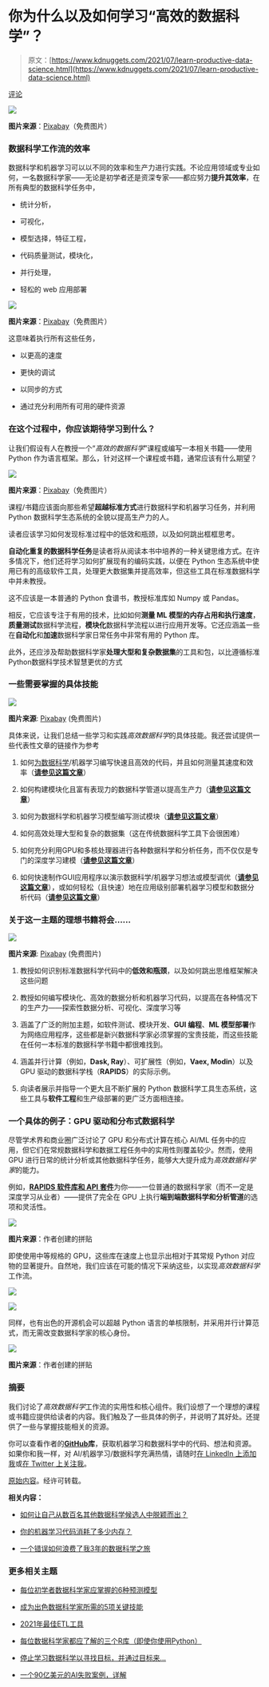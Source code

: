 # 你为什么以及如何学习“高效的数据科学”？

> 原文：[https://www.kdnuggets.com/2021/07/learn-productive-data-science.html](https://www.kdnuggets.com/2021/07/learn-productive-data-science.html)

[评论](#comments)

![](../Images/ba1cf913085757412b6dff9f9a5f79e1.png)

**图片来源**：[Pixabay](https://pixabay.com/illustrations/productivity-work-businessman-1995786/)（免费图片）

### 数据科学工作流的效率

数据科学和机器学习可以以不同的效率和生产力进行实践。不论应用领域或专业如何，一名数据科学家——无论是初学者还是资深专家——都应努力**提升其效率**，在所有典型的数据科学任务中，

+   统计分析，

+   可视化，

+   模型选择，特征工程，

+   代码质量测试，模块化，

+   并行处理，

+   轻松的 web 应用部署

![](../Images/8ada2b0b9f53bbc3ba0342340780e507.png)

**图片来源**：[Pixabay](https://pixabay.com/photos/time-businessman-tablet-gears-2676366/)（免费图片）

这意味着执行所有这些任务，

+   以更高的速度

+   更快的调试

+   以同步的方式

+   通过充分利用所有可用的硬件资源

### 在这个过程中，你应该期待学习到什么？

让我们假设有人在教授一个“*高效的数据科学*”课程或编写一本相关书籍——使用 Python 作为语言框架。那么，针对这样一个课程或书籍，通常应该有什么期望？

![](../Images/1f525b6c773a355711df3464d5cc0879.png)

**图片来源**：[Pixabay](https://pixabay.com/vectors/books-education-female-girl-1297707/)（免费图片）

课程/书籍应该面向那些希望**超越标准方式**进行数据科学和机器学习任务，并利用 Python 数据科学生态系统的全貌以提高生产力的人。

读者应该学习如何发现标准过程中的低效和瓶颈，以及如何跳出框框思考。

**自动化重复的数据科学任务**是读者将从阅读本书中培养的一种关键思维方式。在许多情况下，他们还将学习如何扩展现有的编码实践，以便在 Python 生态系统中使用已有的高级软件工具，处理更大数据集并提高效率，但这些工具在标准数据科学中并未教授。

这不应该是一本普通的 Python 食谱书，教授标准库如 Numpy 或 Pandas。

相反，它应该专注于有用的技术，比如如何**测量 ML 模型的内存占用和执行速度**，**质量测试**数据科学流程，**模块化**数据科学流程以进行应用开发等。它还应涵盖一些在**自动化**和**加速**数据科学家日常任务中非常有用的 Python 库。

此外，还应涉及帮助数据科学家**处理大型和复杂数据集**的工具和包，以比遵循标准Python数据科学技术智慧更优的方式

### 一些需要掌握的具体技能

![](../Images/1a6cacd7eb37e39dc769148d99ebb7bd.png)

**图片来源**: [Pixabay](https://pixabay.com/illustrations/training-businessman-suit-manager-2874597/) (免费图片)

具体来说，让我们总结一些学习和实践*高效数据科学*的具体技能。我还尝试提供一些代表性文章的链接作为参考

1.  如何[为数据科学](https://medium.com/productive-data-science/speed-up-your-numpy-and-pandas-with-numexpr-package-25bd1ab0836b)/机器学习编写快速且高效的代码，并且如何测量其速度和效率（[**请参见这篇文章**](https://towardsdatascience.com/how-much-memory-is-your-ml-code-consuming-98df64074c8f)）

1.  如何构建模块化且富有表现力的数据科学管道以提高生产力（[**请参见这篇文章**](https://towardsdatascience.com/object-oriented-programming-for-data-scientists-build-your-ml-estimator-7da416751f64)）

1.  如何为数据科学和机器学习模型编写测试模块（[**请参见这篇文章**](https://towardsdatascience.com/pytest-for-machine-learning-a-simple-example-based-tutorial-a3df3c58cf8)）

1.  如何高效处理大型和复杂的数据集（这在传统数据科学工具下会很困难）

1.  如何充分利用GPU和多核处理器进行各种数据科学和分析任务，而不仅仅是专门的深度学习建模（[**请参见这篇文章**](https://medium.com/dataseries/gpu-powered-data-science-not-deep-learning-with-rapids-29f9ed8d51f3)）

1.  如何快速制作GUI应用程序以演示数据科学/机器学习想法或模型调优（[**请参见这篇文章**](https://towardsdatascience.com/building-data-science-gui-apps-with-pysimplegui-179db54a9a15)），或如何轻松（且快速）地在应用级别部署机器学习模型和数据分析代码（[**请参见这篇文章**](https://towardsdatascience.com/pywebio-write-interactive-web-app-in-script-way-using-python-14f50155af4e)）

### 关于这一主题的理想书籍将会……

![](../Images/c06ab1740234b0a79454e47a719a9d8c.png)

**图片来源**: [Pixabay](https://pixabay.com/illustrations/fairy-tale-fantasy-dream-night-1077863/) (免费图片)

1.  教授如何识别标准数据科学代码中的**低效和瓶颈**，以及如何跳出思维框架解决这些问题

1.  教授如何编写模块化、高效的数据分析和机器学习代码，以提高在各种情况下的生产力——探索性数据分析、可视化、深度学习等

1.  涵盖了广泛的附加主题，如软件测试、模块开发、**GUI 编程**、**ML 模型部署**作为网络应用程序，这些都是新兴数据科学家必须掌握的宝贵技能，而这些技能在任何一本标准的数据科学书籍中都很难找到。

1.  涵盖并行计算（例如，**Dask, Ray**）、可扩展性（例如，**Vaex, Modin**）以及 GPU 驱动的数据科学栈（**RAPIDS**）的实际示例。

1.  向读者展示并指导一个更大且不断扩展的 Python 数据科学工具生态系统，这些工具与**软件工程**和生产级部署的更广泛方面相连接。

### 一个具体的例子：GPU 驱动和分布式数据科学

尽管学术界和商业圈广泛讨论了 GPU 和分布式计算在核心 AI/ML 任务中的应用，但它们在常规数据科学和数据工程任务中的实用性则覆盖较少。然而，使用 GPU 进行日常的统计分析或其他数据科学任务，能够大大提升成为*高效数据科学家*的能力。

例如，[**RAPIDS 软件库和 API 套件**](https://rapids.ai/)为你——一位普通的数据科学家（而不一定是深度学习从业者）——提供了完全在 GPU 上执行**端到端数据科学和分析管道**的选项和灵活性。

![](../Images/0829816c3ae29c222246fdfa91aae184.png)

**图片来源**：作者创建的拼贴

即使使用中等规格的 GPU，这些库在速度上也显示出相对于其常规 Python 对应物的显著提升。自然地，我们应该在可能的情况下采纳这些，以实现*高效数据科学*工作流。

![](../Images/d786b1ea054a46cf0cd66a2605704ceb.png)

![](../Images/07701b247ae51d3eb20313ba2cb684c2.png)

同样，也有出色的开源机会可以超越 Python 语言的单核限制，并采用并行计算范式，而无需改变数据科学家的核心身份。

![](../Images/a4e4c8b5bcb1c126d6cd23a5029e6698.png)

**图片来源**：作者创建的拼贴

### 摘要

我们讨论了*高效数据科学*工作流的实用性和核心组件。我们设想了一个理想的课程或书籍应提供给读者的内容。我们触及了一些具体的例子，并说明了其好处。还提供了一些与掌握技能相关的资源。

你可以查看作者的[**GitHub**](https://github.com/tirthajyoti?tab=repositories)**库**，获取机器学习和数据科学中的代码、想法和资源。如果你和我一样，对 AI/机器学习/数据科学充满热情，请随时[在 LinkedIn 上添加我](https://www.linkedin.com/in/tirthajyoti-sarkar-2127aa7/)或[在 Twitter 上关注我](https://twitter.com/tirthajyotiS)。

[原始内容](https://medium.com/productive-data-science/why-and-how-should-you-learn-productive-data-science-53377b473f37)。经许可转载。

**相关内容：**

+   [如何让自己从数百名其他数据科学候选人中脱颖而出？](/2021/07/distinguish-yourself-hundreds-other-data-science-candidates.html)

+   [你的机器学习代码消耗了多少内存？](/2021/07/memory-machine-learning-code-consuming.html)

+   [一个错误如何浪费了我3年的数据科学之旅](/2021/06/single-mistake-wasted-3-years-data-science.html)

### 更多相关主题

+   [每位初学者数据科学家应掌握的6种预测模型](https://www.kdnuggets.com/2021/12/6-predictive-models-every-beginner-data-scientist-master.html)

+   [成为出色数据科学家所需的5项关键技能](https://www.kdnuggets.com/2021/12/5-key-skills-needed-become-great-data-scientist.html)

+   [2021年最佳ETL工具](https://www.kdnuggets.com/2021/12/mozart-best-etl-tools-2021.html)

+   [每位数据科学家都应了解的三个R库（即使你使用Python）](https://www.kdnuggets.com/2021/12/three-r-libraries-every-data-scientist-know-even-python.html)

+   [停止学习数据科学以寻找目标，并通过目标来…](https://www.kdnuggets.com/2021/12/stop-learning-data-science-find-purpose.html)

+   [一个90亿美元的AI失败案例，详解](https://www.kdnuggets.com/2021/12/9b-ai-failure-examined.html)
